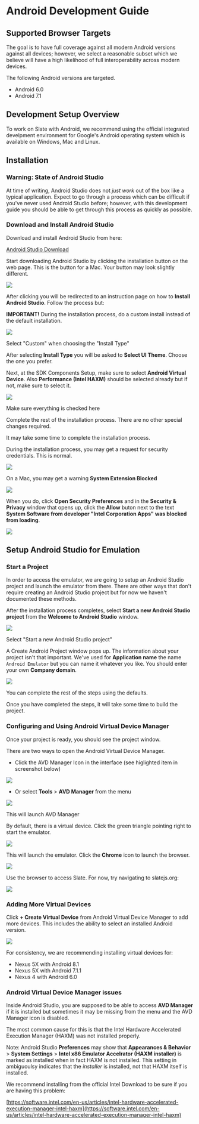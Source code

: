 # Android Development Guide

## Supported Browser Targets

The goal is to have full coverage against all modern Android versions against all devices; however, we select a reasonable subset which we believe will have a high likelihood of full interoperability across modern devices.

The following Android versions are targeted.

*   Android 6.0
*   Android 7.1

## Development Setup Overview

To work on Slate with Android, we recommend using the official integrated develpment environment for Google's Android operating system which is available on Windows, Mac and Linux.

## Installation

### Warning: State of Android Studio

At time of writing, Android Studio does not _just work_ out of the box like a typical application. Expect to go through a process which can be difficult if you've never used Android Studio before; however, with this development guide you should be able to get through this process as quickly as possible.

### Download and Install Android Studio

Download and install Android Studio from here:

[Android Studio Download](https://developer.android.com/studio/index.html)

Start downloading Android Studio by clicking the installation button on the web page. This is the button for a Mac. Your button may look slightly different.

![](https://blobscdn.gitbook.com/v0/b/gitbook-28427.appspot.com/o/assets%2F-L8JXHs8PXJ0eKaHRdu5%2F-L8Zh9yTQ9CrlhuOV_Uj%2F-L8ZkfIszoO_FIBkudRs%2FScreen%20Shot%202018-03-26%20at%205.01.15%20PM.png?alt=media&token=959afbdb-2475-4ee6-b1a8-683d87057e64)

After clicking you will be redirected to an instruction page on how to **Install Android Studio**. Follow the process but:

**IMPORTANT!** During the installation process, do a custom install instead of the default installation.

![](https://blobscdn.gitbook.com/v0/b/gitbook-28427.appspot.com/o/assets%2F-L8JXHs8PXJ0eKaHRdu5%2F-L8ZnNJfpscAPw2JGQnQ%2F-L8ZuOVNmYGJZTYTYSOT%2FScreen%20Shot%202018-03-26%20at%205.42.30%20PM.png?alt=media&token=c073d6bf-5bf3-4c98-837a-646c8efedd71)

Select "Custom" when choosing the "Install Type"

After selecting **Install Type** you will be asked to **Select UI Theme**. Choose the one you prefer.

Next, at the SDK Components Setup, make sure to select **Android Virtual Device**. Also **Performance (Intel HAXM)** should be selected already but if not, make sure to select it.

![](https://blobscdn.gitbook.com/v0/b/gitbook-28427.appspot.com/o/assets%2F-L8JXHs8PXJ0eKaHRdu5%2F-L8ZnNJfpscAPw2JGQnQ%2F-L8Zuzr-OCBhoBqO9Cqt%2FScreen%20Shot%202018-03-26%20at%205.46.18%20PM.png?alt=media&token=2d0211f0-99c2-41d1-b9a4-c8d80190fef5)

Make sure everything is checked here

Complete the rest of the installation process. There are no other special changes required.

It may take some time to complete the installation process.

During the installation process, you may get a request for security credentials. This is normal.

![](https://blobscdn.gitbook.com/v0/b/gitbook-28427.appspot.com/o/assets%2F-L8JXHs8PXJ0eKaHRdu5%2F-L8Zvkyw0GoGa1miE-OZ%2F-L8ZxBatICJ7zYoed8Yq%2FScreen%20Shot%202018-03-26%20at%205.54.53%20PM.png?alt=media&token=7d27c826-058a-49c2-85c8-f63c4d9c6310)

On a Mac, you may get a warning **System Extension Blocked**

![](https://blobscdn.gitbook.com/v0/b/gitbook-28427.appspot.com/o/assets%2F-L8JXHs8PXJ0eKaHRdu5%2F-L8Zvkyw0GoGa1miE-OZ%2F-L8ZxeK1lHLVMJn9e5Yl%2FScreen%20Shot%202018-03-26%20at%205.55.18%20PM.png?alt=media&token=fbe3669e-d826-42e0-994f-504a7dc58e67)

When you do, click **Open Security Preferences** and in the **Security & Privacy** window that opens up, click the **Allow** buton next to the text **System Software from developer "Intel Corporation Apps" was blocked from loading**.

![](https://blobscdn.gitbook.com/v0/b/gitbook-28427.appspot.com/o/assets%2F-L8JXHs8PXJ0eKaHRdu5%2F-L8Zvkyw0GoGa1miE-OZ%2F-L8ZxkmbWCe22blR9t_J%2FScreen%20Shot%202018-03-26%20at%205.55.28%20PM.png?alt=media&token=fdaec540-dc17-4b84-b6dc-850ba89f1960)

## Setup Android Studio for Emulation

### Start a Project

In order to access the emulator, we are going to setup an Android Studio project and launch the emulator from there. There are other ways that don't require creating an Android Studio project but for now we haven't documented these methods.

After the installation process completes, select **Start a new Android Studio project** from the **Welcome to Android Studio** window.

![](https://blobscdn.gitbook.com/v0/b/gitbook-28427.appspot.com/o/assets%2F-L8JXHs8PXJ0eKaHRdu5%2F-L8Zy98ry9w4qPMIuDGz%2F-L8_-qnb6nQlBpuO1rGo%2FScreen%20Shot%202018-03-26%20at%206.02.46%20PM.png?alt=media&token=591334d0-07bc-4aac-81ba-d8d766deee32)

Select "Start a new Android Studio project"

A Create Android Project window pops up. The information about your project isn't that important. We've used for **Application name** the name `Android Emulator` but you can name it whatever you like. You should enter your own **Company domain**.

![](https://blobscdn.gitbook.com/v0/b/gitbook-28427.appspot.com/o/assets%2F-L8JXHs8PXJ0eKaHRdu5%2F-L8Zy98ry9w4qPMIuDGz%2F-L8_0w1895zz13u6_f8_%2FScreen%20Shot%202018-03-26%20at%206.14.19%20PM.png?alt=media&token=68a20160-11e5-40e8-b2c8-7bdc75043738)

You can complete the rest of the steps using the defaults.

Once you have completed the steps, it will take some time to build the project.

### Configuring and Using Android Virtual Device Manager

Once your project is ready, you should see the project window.

There are two ways to open the Android Virtual Device Manager.

* Click the AVD Manager Icon in the interface (see higlighted item in screenshot below)

![](https://blobscdn.gitbook.com/v0/b/gitbook-28427.appspot.com/o/assets%2F-L8JXHs8PXJ0eKaHRdu5%2F-L8_1s17tZ5BwmKBB5Bn%2F-L8_3nRxU7f-FXWQmflZ%2Fimage.png?alt=media&token=ae7a50b1-9086-4e15-b9e6-e5284d1503f6)

* Or select **Tools** \> **AVD Manager** from the menu

![](https://blobscdn.gitbook.com/v0/b/gitbook-28427.appspot.com/o/assets%2F-L8JXHs8PXJ0eKaHRdu5%2F-L8_1s17tZ5BwmKBB5Bn%2F-L8_4bj-vgEVYOrpepYF%2FScreen%20Shot%202018-03-26%20at%206.32.06%20PM.png?alt=media&token=92f5ca63-3771-4bcf-b8d3-a3d01e510069)

This will launch AVD Manager

By default, there is a virtual device. Click the green triangle pointing right to start the emulator.

![](https://blobscdn.gitbook.com/v0/b/gitbook-28427.appspot.com/o/assets%2F-L8JXHs8PXJ0eKaHRdu5%2F-L8_GuDMrQIBb8eBzDHz%2F-L8_GwdMBE8KS3uZu2_d%2Fimage.png?alt=media&token=8daa3d8a-e9dc-4470-b95a-f12a3dafe71e)

This will launch the emulator. Click the **Chrome** icon to launch the browser.

![](https://blobscdn.gitbook.com/v0/b/gitbook-28427.appspot.com/o/assets%2F-L8JXHs8PXJ0eKaHRdu5%2F-L8_GuDMrQIBb8eBzDHz%2F-L8_HMKM-_QQznU0F_nK%2Fimage.png?alt=media&token=ab5302d4-4131-4661-84da-3b7970997015)

Use the browser to access Slate. For now, try navigating to slatejs.org:

![](https://blobscdn.gitbook.com/v0/b/gitbook-28427.appspot.com/o/assets%2F-L8JXHs8PXJ0eKaHRdu5%2F-L8_GuDMrQIBb8eBzDHz%2F-L8_HvXA3RG35ZOrmqIw%2FScreen%20Shot%202018-03-26%20at%207.30.29%20PM.png?alt=media&token=52ded0b9-50ad-4546-b108-0f68431580a6)

### Adding More Virtual Devices

Click **\+ Create Virtual Device** from Android Virtual Device Manager to add more devices. This includes the ability to select an installed Android version.

![](https://blobscdn.gitbook.com/v0/b/gitbook-28427.appspot.com/o/assets%2F-L8JXHs8PXJ0eKaHRdu5%2F-L8_GuDMrQIBb8eBzDHz%2F-L8_IGcyUp2mUdUYoRki%2Fimage.png?alt=media&token=26e2b6e5-0d02-4f54-b88b-f5f8c86a7d13)

For consistency, we are recommending installing virtual devices for:

*   Nexus 5X with Android 8.1
*   Nexus 5X with Android 7.1.1
*   Nexus 4 with Android 6.0

### Android Virtual Device Manager issues

Inside Android Studio, you are supposed to be able to access **AVD Manager** if it is installed but sometimes it may be missing from the menu and the AVD Manager icon is disabled.

The most common cause for this is that the Intel Hardware Accelerated Execution Manager (HAXM) was not installed properly.

Note: Android Studio **Preferences** may show that **Appearances & Behavior** \> **System Settings** \> **Intel x86 Emulator Accelrator (HAXM installer)** is marked as installed when in fact HAXM is not installed. This setting in ambiguoulsy indicates that the _installer_ is installed, not that HAXM itself is installed.

We recommend installing from the official Intel Download to be sure if you are having this problem:

[https://software.intel.com/en-us/articles/intel-hardware-accelerated-execution-manager-intel-haxm](https://software.intel.com/en-us/articles/intel-hardware-accelerated-execution-manager-intel-haxm)